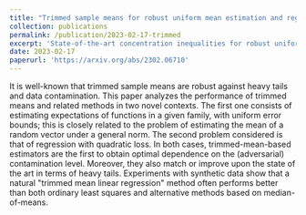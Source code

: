 ```yaml
---
title: "Trimmed sample means for robust uniform mean estimation and regression"
collection: publications
permalink: /publication/2023-02-17-trimmed
excerpt: 'State-of-the-art concentration inequalities for robust uniform mean estimation and regression.'
date: 2023-02-17
paperurl: 'https://arxiv.org/abs/2302.06710'
---
```

It is well-known that trimmed sample means are robust against heavy tails and data contamination. This paper analyzes the performance of trimmed means and related methods in two novel contexts. The first one consists of estimating expectations of functions in a given family, with uniform error bounds; this is closely related to the problem of estimating the mean of a random vector under a general norm. The second problem considered is that of regression with quadratic loss. In both cases, trimmed-mean-based estimators are the first to obtain optimal dependence on the (adversarial) contamination level. Moreover, they also match or improve upon the state of the art in terms of heavy tails. Experiments with synthetic data show that a natural "trimmed mean linear regression" method often performs better than both ordinary least squares and alternative methods based on median-of-means.
